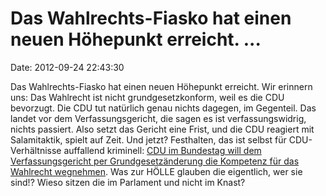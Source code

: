 Das Wahlrechts-Fiasko hat einen neuen Höhepunkt erreicht. \...
==============================================================

Date: 2012-09-24 22:43:30

Das Wahlrechts-Fiasko hat einen neuen Höhepunkt erreicht. Wir erinnern
uns: Das Wahlrecht ist nicht grundgesetzkonform, weil es die CDU
bevorzugt. Die CDU tut natürlich genau nichts dagegen, im Gegenteil. Das
landet vor dem Verfassungsgericht, die sagen es ist verfassungswidrig,
nichts passiert. Also setzt das Gericht eine Frist, und die CDU reagiert
mit Salamitaktik, spielt auf Zeit. Und jetzt? Festhalten, das ist selbst
für CDU-Verhältnisse auffallend kriminell: [CDU im Bundestag will dem
Verfassungsgericht per Grundgesetzänderung die Kompetenz für das
Wahlrecht
wegnehmen](http://www.ftd.de/politik/deutschland/:bundestag-union-will-karlsruhe-kompetenz-fuer-wahlrecht-wegnehmen/70093777.html).
Was zur HÖLLE glauben die eigentlich, wer sie sind!? Wieso sitzen die im
Parlament und nicht im Knast?

